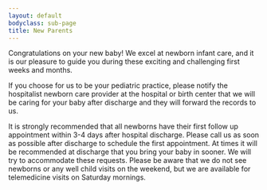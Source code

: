 ```yaml
---
layout: default
bodyclass: sub-page
title: New Parents
---
```


Congratulations on your new baby! We excel at newborn infant care, and it is our pleasure to guide you during these exciting and challenging first weeks and months.

If you choose for us to be your pediatric practice, please notify the hospitalist newborn care provider at the hospital or birth center that we will be caring for your baby after discharge and they will forward the records to us. 

It is strongly recommended that all newborns have their first follow up appointment within 3-4 days after hospital discharge. Please call us as soon as possible after discharge to schedule the first appointment. At times it will be recommended at discharge that you bring your baby in sooner. We will try to accommodate these requests. Please be aware that we do not see newborns or any well child visits on the weekend, but we are available for telemedicine visits on Saturday mornings.
